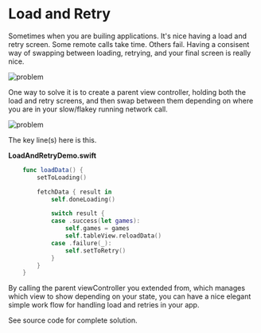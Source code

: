 # Load and Retry

Sometimes when you are builing applications. It's nice having a load and retry screen. Some remote calls take time. Others fail. Having a consisent way of swapping between loading, retrying, and your final screen is really nice.

![problem]()

One way to solve it is to create a parent view controller, holding both the load and retry screens, and then swap between them depending on where you are in your slow/flakey running network call.

![problem]()

The key line(s) here is this.


**LoadAndRetryDemo.swift**


```swift
    func loadData() {
        setToLoading()

        fetchData { result in
            self.doneLoading()

            switch result {
            case .success(let games):
                self.games = games
                self.tableView.reloadData()
            case .failure(_):
                self.setToRetry()
            }
        }
    }
```

By calling the parent viewController you extended from, which manages which view to show depending on your state, you can have a nice elegant simple work flow for handling load and retries in your app.

See source code for complete solution.

